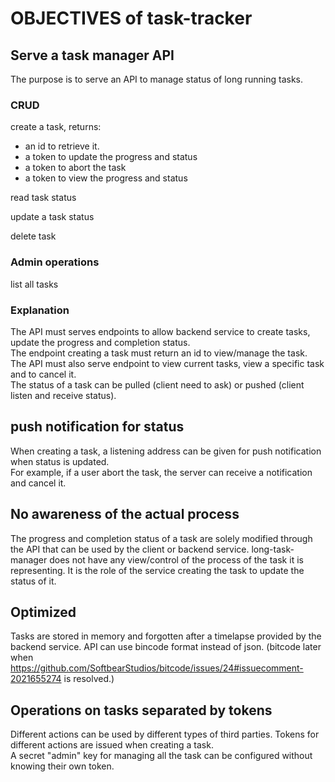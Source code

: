 # OBJECTIVES of task-tracker
## Serve a task manager API
The purpose is to serve an API to manage status of long running tasks.
### CRUD
create a task, returns:  
- an id to retrieve it.
- a token to update the progress and status
- a token to abort the task
- a token to view the progress and status  

read task status  

update a task status  

delete task  

### Admin operations
list all tasks
### Explanation
The API must serves endpoints to allow backend service to create tasks, update the progress and completion status.  
The endpoint creating a task must return an id to view/manage the task.  
The API must also serve endpoint to view current tasks, view a specific task and to cancel it.  
The status of a task can be pulled (client need to ask) or pushed (client listen and receive status).  
## push notification for status
When creating a task, a listening address can be given for push notification when status is updated.  
For example, if a user abort the task, the server can receive a notification and cancel it.
## No awareness of the actual process
The progress and completion status of a task are solely modified through the API that can be used by the client or backend service. long-task-manager does not have any view/control of the process of the task it is representing. It is the role of the service creating the task to update the status of it.
## Optimized
Tasks are stored in memory and forgotten after a timelapse provided by the backend service.
API can use bincode format instead of json. (bitcode later when https://github.com/SoftbearStudios/bitcode/issues/24#issuecomment-2021655274 is resolved.) 
## Operations on tasks separated by tokens
Different actions can be used by different types of third parties. Tokens for different actions are issued when creating a task.  
A secret "admin" key for managing all the task can be configured without knowing their own token.
